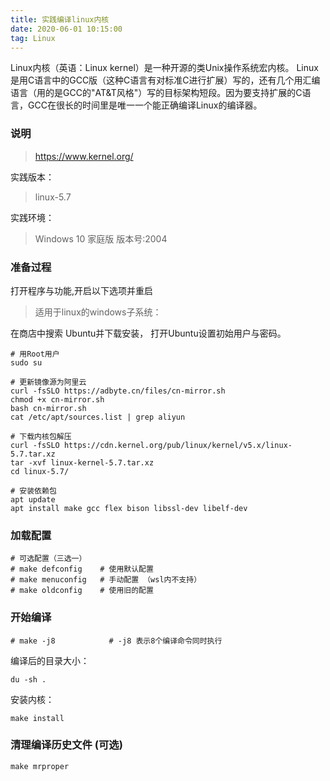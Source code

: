 ```yaml
---
title: 实践编译linux内核
date: 2020-06-01 10:15:00
tag: Linux
---
```


   Linux内核（英语：Linux kernel）是一种开源的类Unix操作系统宏内核。
   Linux是用C语言中的GCC版（这种C语言有对标准C进行扩展）写的，还有几个用汇编语言（用的是GCC的"AT&T风格"）写的目标架构短段。因为要支持扩展的C语言，GCC在很长的时间里是唯一一个能正确编译Linux的编译器。

### 说明

>https://www.kernel.org/

实践版本：

>linux-5.7

实践环境：

>Windows 10 家庭版 版本号:2004

### 准备过程

打开程序与功能,开启以下选项并重启
   
   >适用于linux的windows子系统：

在商店中搜索 Ubuntu并下载安装，
打开Ubuntu设置初始用户与密码。

    # 用Root用户
    sudo su
    
    # 更新镜像源为阿里云
    curl -fsSLO https://adbyte.cn/files/cn-mirror.sh
    chmod +x cn-mirror.sh
    bash cn-mirror.sh
    cat /etc/apt/sources.list | grep aliyun
    
    # 下载内核包解压
    curl -fsSLO https://cdn.kernel.org/pub/linux/kernel/v5.x/linux-5.7.tar.xz
    tar -xvf linux-kernel-5.7.tar.xz
    cd linux-5.7/
    
    # 安装依赖包
    apt update
    apt install make gcc flex bison libssl-dev libelf-dev

### 加载配置

    # 可选配置（三选一）
    # make defconfig    # 使用默认配置
    # make menuconfig   # 手动配置 （wsl内不支持）
    # make oldconfig    # 使用旧的配置

### 开始编译

    # make -j8            # -j8 表示8个编译命令同时执行

编译后的目录大小：

    du -sh .
    
安装内核：

    make install

### 清理编译历史文件 (可选)

    make mrproper
    